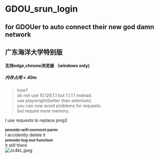 # GDOU_srun_login
## for GDOUer to auto connect their new god damn network  <br>
## 广东海洋大学特别版  <br>
#### 支持edge,chrome浏览器 （windows only)  <br>
##### 内存占用 < 40m
> how?  <br>
  do not use 10.129.1.1 but 1.1.1.1 instead.  <br>
  use playwright(better than selenium).  <br>
  you can now avoid problems for requests.  <br>
  but require more memory.  <br>

I use requests to replace ping3  <br>

~~provide wifi connect parm~~  <br>
I accidently delete it  <br>
~~provide log out function~~  <br>
it still there  <br>
![Jc4kL.jpeg](https://i.328888.xyz/2023/03/15/Jc4kL.jpeg)
